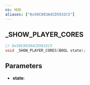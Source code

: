 ```yaml
---
ns: HUD
aliases: ["0x50C803A4CD5932C5"]
---
```

## _SHOW_PLAYER_CORES

```c
// 0x50C803A4CD5932C5
void _SHOW_PLAYER_CORES(BOOL state);
```

## Parameters
* **state**:
